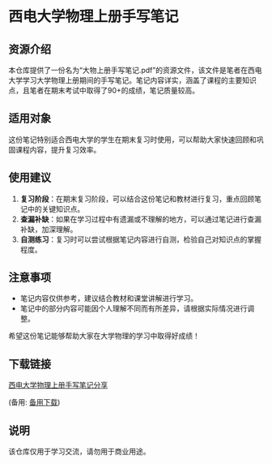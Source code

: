 # 西电大学物理上册手写笔记

## 资源介绍

本仓库提供了一份名为“大物上册手写笔记.pdf”的资源文件，该文件是笔者在西电大学学习大学物理上册期间的手写笔记。笔记内容详实，涵盖了课程的主要知识点，且笔者在期末考试中取得了90+的成绩，笔记质量较高。

## 适用对象

这份笔记特别适合西电大学的学生在期末复习时使用，可以帮助大家快速回顾和巩固课程内容，提升复习效率。

## 使用建议

1. **复习阶段**：在期末复习阶段，可以结合这份笔记和教材进行复习，重点回顾笔记中的关键知识点。
2. **查漏补缺**：如果在学习过程中有遗漏或不理解的地方，可以通过笔记进行查漏补缺，加深理解。
3. **自测练习**：复习时可以尝试根据笔记内容进行自测，检验自己对知识点的掌握程度。

## 注意事项

- 笔记内容仅供参考，建议结合教材和课堂讲解进行学习。
- 笔记中的部分内容可能因个人理解不同而有所差异，请根据实际情况进行调整。

希望这份笔记能够帮助大家在大学物理的学习中取得好成绩！

## 下载链接
[西电大学物理上册手写笔记分享](https://pan.quark.cn/s/48b29abc1dae) 

(备用: [备用下载](https://pan.baidu.com/s/1tQZ-1j5ZTJwaNIWzQzdEsA?pwd=1234))

## 说明

该仓库仅用于学习交流，请勿用于商业用途。
